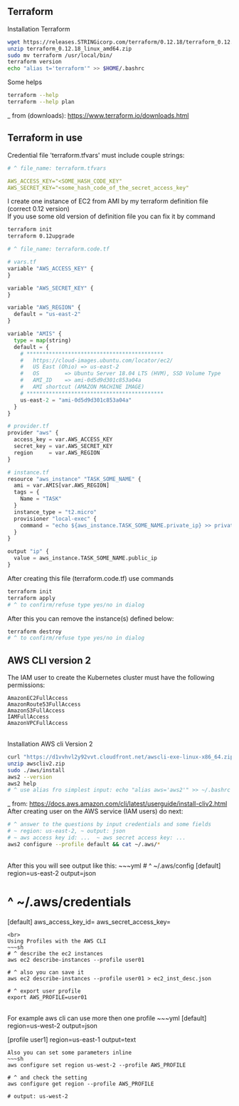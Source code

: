## Terraform
Installation Terraform
~~~sh
wget https://releases.STRINGicorp.com/terraform/0.12.18/terraform_0.12.18_linux_amd64.zip
unzip terraform_0.12.18_linux_amd64.zip
sudo mv terraform /usr/local/bin/
terraform version
echo "alias t='terraform'" >> $HOME/.bashrc
~~~
  
Some helps
~~~sh
terraform --help
terraform --help plan
~~~
_ from (downloads): https://www.terraform.io/downloads.html

## Terraform in use
Credential file 'terraform.tfvars' must include couple strings:
~~~yml
# ^ file_name: terraform.tfvars

AWS_ACCESS_KEY="<SOME_HASH_CODE_KEY"
AWS_SECRET_KEY="<some_hash_code_of_the_secret_access_key"
~~~
I create one instance of EC2 from AMI by my terraform definition file (correct 0.12 version)
<br> If you use some old version of definition file you can fix it by command
~~~sh
terraform init
terraform 0.12upgrade
~~~
~~~py
# ^ file_name: terraform.code.tf

# vars.tf
variable "AWS_ACCESS_KEY" {
}

variable "AWS_SECRET_KEY" {
}

variable "AWS_REGION" {
  default = "us-east-2"
}

variable "AMIS" {
  type = map(string)
  default = {
    # *******************************************
    #   https://cloud-images.ubuntu.com/locator/ec2/
    #   US East (Ohio) => us-east-2
    #   OS        => Ubuntu Server 18.04 LTS (HVM), SSD Volume Type
    #   AMI_ID    => ami-0d5d9d301c853a04a
    #   AMI shortcut (AMAZON MACHINE IMAGE)
    # *******************************************
    us-east-2 = "ami-0d5d9d301c853a04a"
  }
}

# provider.tf
provider "aws" {
  access_key = var.AWS_ACCESS_KEY
  secret_key = var.AWS_SECRET_KEY
  region     = var.AWS_REGION
}

# instance.tf
resource "aws_instance" "TASK_SOME_NAME" {
  ami = var.AMIS[var.AWS_REGION]
  tags = {
    Name = "TASK"
  }
  instance_type = "t2.micro"
  provisioner "local-exec" {
    command = "echo ${aws_instance.TASK_SOME_NAME.private_ip} >> private_ips.txt"
  }
}

output "ip" {
  value = aws_instance.TASK_SOME_NAME.public_ip
}
~~~
After creating this file (terraform.code.tf) use commands
~~~sh
terraform init
terraform apply
# ^ to confirm/refuse type yes/no in dialog
~~~
After this you can remove the instance(s) defined below:
~~~sh
terraform destroy
# ^ to confirm/refuse type yes/no in dialog
~~~
## AWS CLI version 2
The IAM user to create the Kubernetes cluster must have the following permissions:
~~~lst
AmazonEC2FullAccess
AmazonRoute53FullAccess
AmazonS3FullAccess
IAMFullAccess
AmazonVPCFullAccess
~~~
<br>Installation AWS cli Version 2
~~~sh
curl "https://d1vvhvl2y92vvt.cloudfront.net/awscli-exe-linux-x86_64.zip" -o "awscliv2.zip"
unzip awscliv2.zip
sudo ./aws/install
aws2 --version
aws2 help
# ^ use alias fro simplest input: echo "alias aws='aws2'" >> ~/.bashrc
~~~
_ from: https://docs.aws.amazon.com/cli/latest/userguide/install-cliv2.html
<br>After creating user on the AWS service (IAM users) do next:
~~~sh
# ^ answer to the questions by input credentials and some fields 
# ~ region: us-east-2, ~ output: json
# ~ aws access key id: ...  ~ aws secret access key: ...
aws2 configure --profile default && cat ~/.aws/*
~~~
<br>
After this you will see output like this:
~~~yml
# ^ ~/.aws/config
[default]
region=us-east-2
output=json

# ^ ~/.aws/credentials
[default]
aws_access_key_id=<AWSACCESSKEYIDSTRING>
aws_secret_access_key=<AWSSECRETACCESSKEYSTRING>
~~~
<br>
Using Profiles with the AWS CLI
~~~sh
# ^ describe the ec2 instances
aws ec2 describe-instances --profile user01

# ^ also you can save it
aws ec2 describe-instances --profile user01 > ec2_inst_desc.json

# ^ export user profile
export AWS_PROFILE=user01
~~~
<br>
For example aws cli can use more then one profile
~~~yml
[default]
region=us-west-2
output=json

[profile user1]
region=us-east-1
output=text
~~~
Also you can set some parameters inline
~~~sh
aws configure set region us-west-2 --profile AWS_PROFILE  

# ^ and check the setting
aws configure get region --profile AWS_PROFILE

# output: us-west-2
~~~

